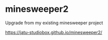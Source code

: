 # minesweeper2
Upgrade from my existing minesweeper project


https://jatu-studiobox.github.io/minesweeper2/

